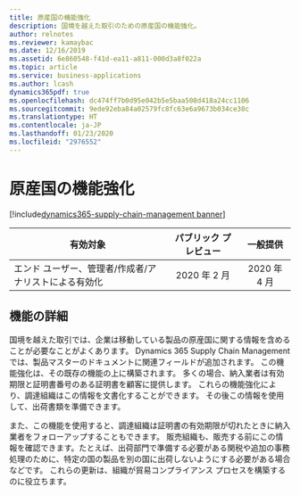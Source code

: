 ```yaml
---
title: 原産国の機能強化
description: 国境を越えた取引のための原産国の機能強化。
author: relnotes
ms.reviewer: kamaybac
ms.date: 12/16/2019
ms.assetid: 6e860548-f41d-ea11-a811-000d3a8f022a
ms.topic: article
ms.service: business-applications
ms.author: lcash
dynamics365pdf: true
ms.openlocfilehash: dc474ff7b0d95e042b5e5baa508d418a24cc1106
ms.sourcegitcommit: 9ede92eba84a02579fc8fc63e6a9673b034ce30c
ms.translationtype: HT
ms.contentlocale: ja-JP
ms.lasthandoff: 01/23/2020
ms.locfileid: "2976552"
---
```

# <a name="country-of-origin-enhancements"></a>原産国の機能強化
[!include[dynamics365-supply-chain-management banner](../includes/dynamics365-supply-chain-management.md)]

| 有効対象    |  パブリック プレビュー | 一般提供 | 
| ---------- | :----------: |:----------: |
|エンド ユーザー、管理者/作成者/アナリストによる有効化|2020 年 2 月| 2020 年 4 月|






## <a name="feature-details"></a>機能の詳細
<!--feature detail start -->
国境を越えた取引では、企業は移動している製品の原産国に関する情報を含めることが必要なことがよくあります。 Dynamics 365 Supply Chain Management では、製品マスターのドキュメントに関連フィールドが追加されます。 この機能強化は、その既存の機能の上に構築されます。 多くの場合、納入業者は有効期限と証明書番号のある証明書を顧客に提供します。 これらの機能強化により、調達組織はこの情報を文書化することができます。 その後この情報を使用して、出荷書類を準備できます。 




また、この機能を使用すると、調達組織は証明書の有効期限が切れたときに納入業者をフォローアップすることもできます。 販売組織も、販売する前にこの情報を確認できます。たとえば、出荷部門で準備する必要がある関税や追加の事務処理のために、特定の国の製品を別の国に出荷しないようにする必要がある場合などです。 これらの更新は、組織が貿易コンプライアンス プロセスを構築するのに役立ちます。
<!--feature detail end -->










